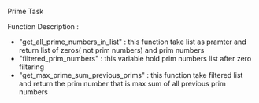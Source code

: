 Prime Task 

Function Description :

- "get_all_prime_numbers_in_list" : this function take list as pramter and return list of zeros( not prim numbers) and prim numbers
- "filtered_prim_numbers" : this variable hold prim numbers list after zero filtering  
- "get_max_prime_sum_previous_prims" : this function take filtered list and return the prim number that is max sum of all previous prim numbers
